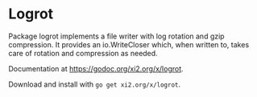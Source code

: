 # Logrot

Package logrot implements a file writer with log rotation and gzip
compression. It provides an io.WriteCloser which, when written to, takes
care of rotation and compression as needed.

Documentation at <https://godoc.org/xi2.org/x/logrot>.

Download and install with `go get xi2.org/x/logrot`.
